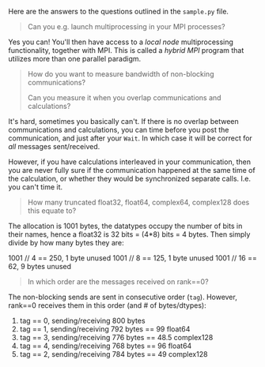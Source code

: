 

Here are the answers to the questions outlined in the `sample.py`
file.


> Can you e.g. launch multiprocessing in your MPI processes?

Yes you can! You'll then have access to a *local node* multiprocessing
functionality, together with MPI.
This is called a *hybrid MPI* program that utilizes more than
one parallel paradigm.


> How do you want to measure bandwidth of non-blocking
> communications?
>
> Can you measure it when you overlap communications
> and calculations?

It's hard, sometimes you basically can't. If there is
no overlap between communications and calculations,
you can time before you post the communication,
and just after your `Wait`. In which case it will
be correct for *all* messages sent/received.

However, if you have calculations interleaved in
your communication, then you are never fully
sure if the communication happened at the same
time of the calculation, or whether they would be
synchronized separate calls. I.e. you can't time it.


> How many truncated float32, float64, complex64, complex128 does
> this equate to?

The allocation is $1001$ bytes, the datatypes occupy the number
of bits in their names, hence a float32 is 32 bits = (4*8) bits = 4 bytes.
Then simply divide by how many bytes they are:

1001 // 4 == 250, 1 byte unused
1001 // 8 == 125, 1 byte unused
1001 // 16 == 62, 9 bytes unused


> In which order are the messages received on rank==0?

The non-blocking sends are sent in consecutive order (`tag`).
However, rank==0 receives them in this order (and # of bytes/dtypes):

1. tag == 0, sending/receiving 800 bytes
2. tag == 1, sending/receiving 792 bytes == 99 float64
3. tag == 3, sending/receiving 776 bytes == 48.5 complex128
4. tag == 4, sending/receiving 768 bytes == 96 float64
5. tag == 2, sending/receiving 784 bytes == 49 complex128

